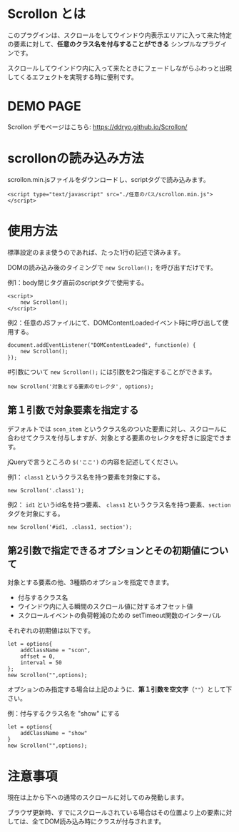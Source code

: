 # Scrollon とは
このプラグインは、スクロールをしてウインドウ内表示エリアに入って来た特定の要素に対して、**任意のクラス名を付与することができる** シンプルなプラグインです。

スクロールしてウインドウ内に入って来たときにフェードしながらふわっと出現してくるエフェクトを実現する時に便利です。

# DEMO PAGE
Scrollon デモページはこちら: https://ddryo.github.io/Scrollon/

# scrollonの読み込み方法
scrollon.min.jsファイルをダウンロードし、scriptタグで読み込みます。

```
<script type="text/javascript" src="./任意のパス/scrollon.min.js"></script>
```

# 使用方法
標準設定のまま使うのであれば、たった1行の記述で済みます。

DOMの読み込み後のタイミングで `new Scrollon();` を呼び出すだけです。

例1：body閉じタグ直前のscriptタグで使用する。

```
<script>
    new Scrollon();
</script>
```

例2：任意のJSファイルにて、DOMContentLoadedイベント時に呼び出して使用する。
```
document.addEventListener("DOMContentLoaded", function(e) {
    new Scrollon();
});
```

#引数について
`new Scrollon();` には引数を2つ指定することができます。

```
new Scrollon('対象とする要素のセレクタ', options);
```

## 第１引数で対象要素を指定する
デフォルトでは `scon_item` というクラス名のついた要素に対し、スクロールに合わせてクラスを付与しますが、対象とする要素のセレクタを好きに設定できます。

jQueryで言うところの `$('ここ')` の内容を記述してください。

例1： `class1` というクラス名を持つ要素を対象にする。

```
new Scrollon('.class1');
```


例2： `id1` というid名を持つ要素、 `class1` というクラス名を持つ要素、`section` タグを対象にする。

```
new Scrollon('#id1, .class1, section');
```

## 第2引数で指定できるオプションとその初期値について

対象とする要素の他、3種類のオプションを指定できます。

- 付与するクラス名
- ウインドウ内に入る瞬間のスクロール値に対するオフセット値
- スクロールイベントの負荷軽減のための setTimeout関数のインターバル

それぞれの初期値は以下です。

```
let = options{
    addClassName = "scon",
    offset = 0,
    interval = 50
};
new Scrollon("",options);
```

オプションのみ指定する場合は上記のように、**第１引数を空文字**（`""`）として下さい。


例：付与するクラス名を "show" にする

```
let = options{
    addClassName = "show"
}
new Scrollon("",options);
```


# 注意事項
現在は上から下への通常のスクロールに対してのみ発動します。

ブラウザ更新時、すでにスクロールされている場合はその位置より上の要素に対しては、全てDOM読み込み時にクラスが付与されます。